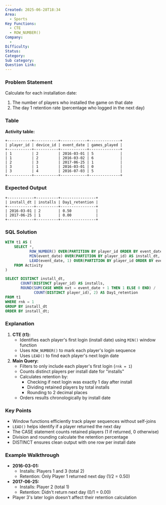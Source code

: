 ```yaml
---
Created: 2025-06-28T18:34
Area:
  - Sports
Key Functions:
  - CTE
  - ROW_NUMBER()
Company:
  -
Difficulty:
Status:
Category:
Sub category:
Question Link:
---
```

### Problem Statement

Calculate for each installation date:

1. The number of players who installed the game on that date
2. The day 1 retention rate (percentage who logged in the next day)

### Table

**Activity table:**

```Plain
+-----------+-----------+------------+--------------+
| player_id | device_id | event_date | games_played |
+-----------+-----------+------------+--------------+
| 1         | 2         | 2016-03-01 | 5            |
| 1         | 2         | 2016-03-02 | 6            |
| 2         | 3         | 2017-06-25 | 1            |
| 3         | 1         | 2016-03-01 | 0            |
| 3         | 4         | 2016-07-03 | 5            |
+-----------+-----------+------------+--------------+
```

### Expected Output

```Plain
+------------+----------+----------------+
| install_dt | installs | Day1_retention |
+------------+----------+----------------+
| 2016-03-01 | 2        | 0.50           |
| 2017-06-25 | 1        | 0.00           |
+------------+----------+----------------+
```

### SQL Solution

```SQL
WITH t1 AS (
    SELECT *,
           ROW_NUMBER() OVER(PARTITION BY player_id ORDER BY event_date) AS rnk,
           MIN(event_date) OVER(PARTITION BY player_id) AS install_dt,
           LEAD(event_date, 1) OVER(PARTITION BY player_id ORDER BY event_date) AS nxt
    FROM Activity
)

SELECT DISTINCT install_dt,
       COUNT(DISTINCT player_id) AS installs,
       ROUND(SUM(CASE WHEN nxt = event_date + 1 THEN 1 ELSE 0 END) /
             COUNT(DISTINCT player_id), 2) AS Day1_retention
FROM t1
WHERE rnk = 1
GROUP BY install_dt
ORDER BY install_dt;
```

### Explanation

1. **CTE (t1):**
    - Identifies each player's first login (install date) using `MIN()` window function
    - Uses `ROW_NUMBER()` to mark each player's login sequence
    - Uses `LEAD()` to find each player's next login date
2. **Main Query:**
    - Filters to only include each player's first login (`rnk = 1`)
    - Counts distinct players per install date for "installs"
    - Calculates retention by:
        - Checking if next login was exactly 1 day after install
        - Dividing retained players by total installs
        - Rounding to 2 decimal places
    - Orders results chronologically by install date

### Key Points

- Window functions efficiently track player sequences without self-joins
- `LEAD()` helps identify if a player returned the next day
- The CASE statement counts retained players (1 if returned, 0 otherwise)
- Division and rounding calculate the retention percentage
- DISTINCT ensures clean output with one row per install date

### Example Walkthrough

- **2016-03-01:**
    - Installs: Players 1 and 3 (total 2)
    - Retention: Only Player 1 returned next day (1/2 = 0.50)
- **2017-06-25:**
    - Installs: Player 2 (total 1)
    - Retention: Didn't return next day (0/1 = 0.00)
- Player 3's later login doesn't affect their retention calculation